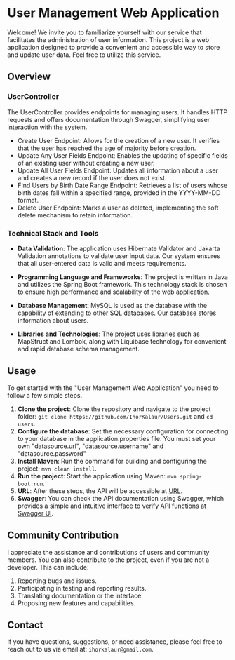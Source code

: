 # User Management Web Application

Welcome! We invite you to familiarize yourself with our service that facilitates the administration of user information. This project is a web application designed to provide a convenient and accessible way to store and update user data. Feel free to utilize this service.
## Overview

### UserController

The UserController provides endpoints for managing users. It handles HTTP requests and offers documentation through Swagger, simplifying user interaction with the system.

- Create User Endpoint: Allows for the creation of a new user. It verifies that the user has reached the age of majority before creation.
- Update Any User Fields Endpoint: Enables the updating of specific fields of an existing user without creating a new user.
- Update All User Fields Endpoint: Updates all information about a user and creates a new record if the user does not exist.
- Find Users by Birth Date Range Endpoint: Retrieves a list of users whose birth dates fall within a specified range, provided in the YYYY-MM-DD format.
- Delete User Endpoint: Marks a user as deleted, implementing the soft delete mechanism to retain information.

### Technical Stack and Tools

- **Data Validation**: The application uses Hibernate Validator and Jakarta Validation annotations to validate user input data. Our system ensures that all user-entered data is valid and meets requirements.

- **Programming Language and Frameworks**: The project is written in Java and utilizes the Spring Boot framework. This technology stack is chosen to ensure high performance and scalability of the web application.

- **Database Management**: MySQL is used as the database with the capability of extending to other SQL databases. Our database stores information about users.

- **Libraries and Technologies**: The project uses libraries such as MapStruct and Lombok, along with Liquibase technology for convenient and rapid database schema management.

## Usage

To get started with the "User Management Web Application" you need to follow a few simple steps.

1. **Clone the project**: Clone the repository and navigate to the project folder: `git clone https://github.com/IhorKalaur/Users.git` and `cd users`.
2. **Configure the database**: Set the necessary configuration for connecting to your database in the application.properties file. You must set your own "datasource.url", "datasource.username" and "datasource.password"
3. **Install Maven**: Run the command for building and configuring the project: `mvn clean install`.
4. **Run the project**: Start the application using Maven: `mvn spring-boot:run`.
5. **URL**: After these steps, the API will be accessible at [URL](http://localhost:8080/api).
8. **Swagger**: You can check the API documentation using Swagger, which provides a simple and intuitive interface to verify API functions at [Swagger UI](http://localhost:8080/api/swagger-ui/index.html).

## Community Contribution

I appreciate the assistance and contributions of users and community members. You can also contribute to the project, even if you are not a developer. This can include:

1. Reporting bugs and issues.
2. Participating in testing and reporting results.
3. Translating documentation or the interface.
4. Proposing new features and capabilities.

## Contact

If you have questions, suggestions, or need assistance, please feel free to reach out to us via email at: `ihorkalaur@gmail.com`.
